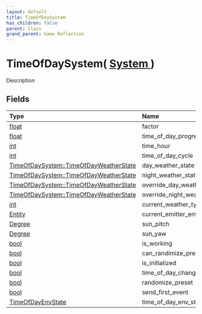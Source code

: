 ```yaml
---
layout: default
title: TimeOfDaySystem
has_children: false
parent: Class
grand_parent: Game Reflection
---
```

# TimeOfDaySystem( [ System ](/riftbreaker-wiki/docs/game-reflection/classes/system/) )
Description 

## Fields

| Type | Name |
|:----------|:--------------|
| [float](/riftbreaker-wiki/docs/game-reflection/components/float/) | factor |
| [float](/riftbreaker-wiki/docs/game-reflection/components/float/) | time_of_day_progress |
| [int](/riftbreaker-wiki/docs/game-reflection/enums/int/) | time_hour |
| [int](/riftbreaker-wiki/docs/game-reflection/enums/int/) | time_of_day_cycle |
| [TimeOfDaySystem::TimeOfDayWeatherState](/riftbreaker-wiki/docs/game-reflection/classes/time_of_day_system-_time_of_day_weather_state/) | day_weather_state |
| [TimeOfDaySystem::TimeOfDayWeatherState](/riftbreaker-wiki/docs/game-reflection/classes/time_of_day_system-_time_of_day_weather_state/) | night_weather_state |
| [TimeOfDaySystem::TimeOfDayWeatherState](/riftbreaker-wiki/docs/game-reflection/classes/time_of_day_system-_time_of_day_weather_state/) | override_day_weather_state |
| [TimeOfDaySystem::TimeOfDayWeatherState](/riftbreaker-wiki/docs/game-reflection/classes/time_of_day_system-_time_of_day_weather_state/) | override_night_weather_state |
| [int](/riftbreaker-wiki/docs/game-reflection/enums/int/) | current_weather_type |
| [Entity](/riftbreaker-wiki/docs/game-reflection/classes/entity/) | current_emitter_ent |
| [Degree](/riftbreaker-wiki/docs/game-reflection/classes/degree/) | sun_pitch |
| [Degree](/riftbreaker-wiki/docs/game-reflection/classes/degree/) | sun_yaw |
| [bool](/riftbreaker-wiki/docs/game-reflection/components/bool/) | is_working |
| [bool](/riftbreaker-wiki/docs/game-reflection/components/bool/) | can_randimize_preset |
| [bool](/riftbreaker-wiki/docs/game-reflection/components/bool/) | is_initialized |
| [bool](/riftbreaker-wiki/docs/game-reflection/components/bool/) | time_of_day_changed |
| [bool](/riftbreaker-wiki/docs/game-reflection/components/bool/) | randomize_preset |
| [bool](/riftbreaker-wiki/docs/game-reflection/components/bool/) | send_first_event |
| [TimeOfDayEnvState](/riftbreaker-wiki/docs/game-reflection/classes/time_of_day_env_state/) | time_of_day_env_state |

